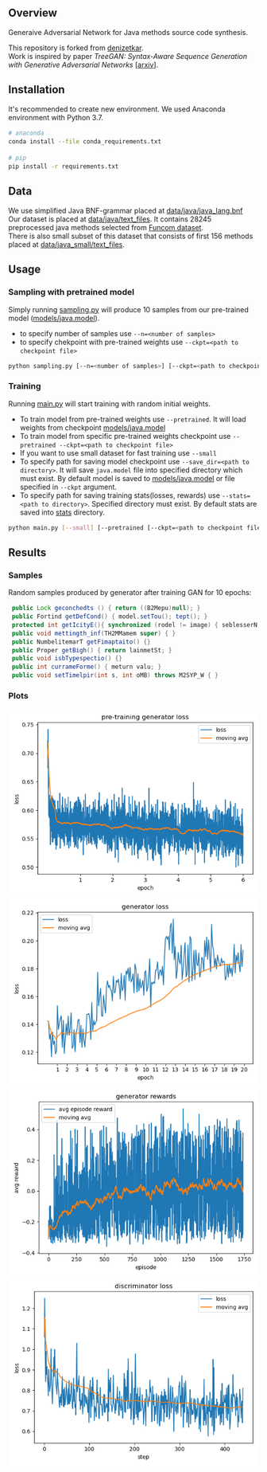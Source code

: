 ## Overview
Generaive Adversarial Network for Java methods source code synthesis.

This repository is forked from [denizetkar].<br />
Work is inspired by paper *TreeGAN: Syntax-Aware Sequence Generation with Generative Adversarial Networks* [[arxiv]].

## Installation
It's recommended to create new environment. We used Anaconda environment with Python 3.7.
```sh
# anaconda
conda install --file conda_requirements.txt

# pip
pip install -r requirements.txt
```

## Data
We use simplified Java BNF-grammar placed at [data/java/java_lang.bnf](./data/java/java_lang.bnf)<br />
Our dataset is placed at [data/java/text_files](./data/java/text_files). It contains 28245 preprocessed java methods selected from [Funcom dataset].<br />
There is also small subset of this dataset that consists of first 156 methods placed at [data/java_small/text_files](./data/java_small/text_files).

## Usage
### Sampling with pretrained model
Simply running [sampling.py](./sampling.py) will produce 10 samples from our pre-trained model ([models/java.model](./models/java.model)).
- to specify number of samples use `--n=<number of samples>`
- to specify chekpoint with pre-trained weights use `--ckpt=<path to checkpoint file>`
```sh
python sampling.py [--n=<number of samples>] [--ckpt=<path to checkpoint file>]
```

### Training
Running [main.py](./main.py) will start training with random initial weights.
- To train model from pre-trained weights use `--pretrained`. It will load weights from checkpoint [models/java.model](./models/java.model)
- To train model from specific pre-trained weights checkpoint use `--pretrained --ckpt=<path to checkpoint file>`
- If you want to use small dataset for fast training use `--small` 
- To specify path for saving model checkpoint use `--save_dir=<path to directory>`. It will save `java.model` file into specified directory which must exist.
By default model is saved to [models/java.model](./models/java.model) or file specified in `--ckpt` argument.
- To specify path for saving training stats(losses, rewards) use `--stats=<path to directory>`. 
Specified directory must exist. By default stats are saved into [stats](./stats) directory.
```sh
python main.py [--small] [--pretrained [--ckpt=<path to checkpoint file>]] [--save_dir=<path to directory>] [--stats=<path to directory>]
```
## Results
### Samples
Random samples produced by generator after training GAN for 10 epochs:
```java
 public Lock geconchedts () { return ((B2Mepu)null); }
 public Fortind getDefCond() { model.setTou(); tept(); }
 protected int getIcityE(){ synchronized (rodel != image) { seblesserN = namm; retur(); } }
 public void mettingth_inf(TH2MMamem super) { }
 public NumbelitemarT getFimaptaito() {}
 public Proper getBigh() { return lainmetSt; }
 public void isbTypespectio() {}
 public int currameForme() { meturn valu; }
 public void setTimelpir(int s, int oMB) throws M2SYP_W { }
```
### Plots
![Generator pretrain losses](plots/pretrain_gen_loss.png)
![Generator losses](plots/gen_loss.png)
![Generator rewards](plots/gen_rewards.png)
![Discriminator losses](plots/dis_loss.png)

   [denizetkar]: <https://github.com/denizetkar/TreeGAN>
   [arxiv]: <https://arxiv.org/abs/1808.07582>
   [Funcom dataset]: <http://www.leclair.tech/data/funcom>
